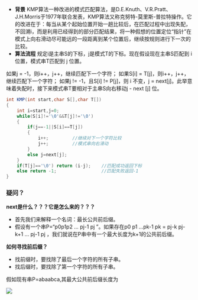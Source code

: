 * **背景**
  KMP算法一种改进的模式匹配算法，是D.E.Knuth、V.R.Pratt、J.H.Morris于1977年联合发表，KMP算法又称克努特-莫里斯-普拉特操作。它的改进在于：每当从某个起始位置开始一趟比较后，在匹配过程中出现失配，不回溯i，而是利用已经得到的部分匹配结果，将一种假想的位置定位“指针”在模式上向右滑动尽可能远的一段距离到某个位置后，继续按规则进行下一次的比较。
* **算法流程**
  规定i是主串S的下标，j是模式T的下标。现在假设现在主串S匹配到 i 位置，模式串T匹配到 j 位置。

如果j = -1，则i++，j++，继续匹配下一个字符；
如果S[i] = T[j]，则i++，j++，继续匹配下一个字符；
如果j != -1，且S[i] != P[j]，则 i 不变，j = next[j]。此举意味着失配时，接下来模式串T要相对于主串S向右移动j - next [j] 位。


```java
int KMP(int start,char S[],char T[])
{
	int i=start,j=0;
	while(S[i]!='\0'&&T[j]!='\0')
	{
		if(j==-1||S[i]==T[j])
		{
			i++;         //继续对下一个字符比较 
			j++;         //模式串向右滑动 
		}
		else j=next[j];
	}
	if(T[j]=='\0') return (i-j);    //匹配成功返回下标 
	else return -1;                 //匹配失败返回-1 
}
```

### 疑问？

**next是什么？？？它是怎么来的？？？**

* 首先我们来解释一个名词：最长公共前后缀。
* 假设有一个串P=“p0p1p2 … pj-1 pj ”。如果存在p0 p1 …pk-1 pk = pj-k pj-k+1  … pj-1 pj ，我们就说在P串中有一个最大长度为k+1的公共前后缀。

**如何寻找前后缀？**

* 找前缀时，要找除了最后一个字符的所有子串。
* 找后缀时，要找除了第一个字符的所有子串。

假如现有串P=abaabca,其最大公共前后缀长度为

![](file://C:\Users\17419\Documents\IkMarkdown\.assets\KMP算法.md2514.0891139.png)
